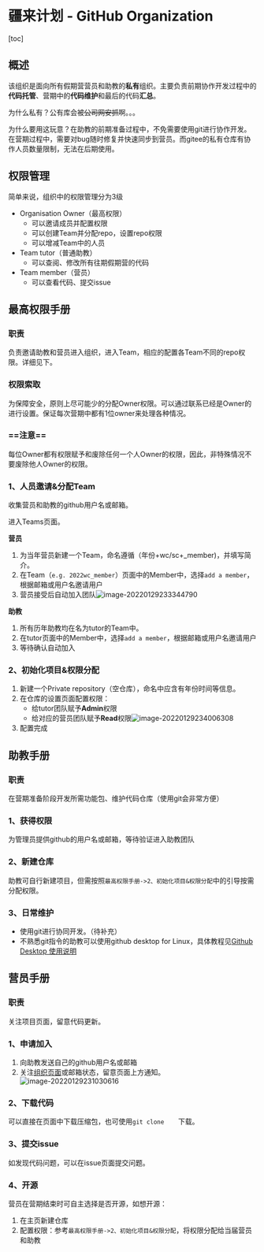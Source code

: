 # 疆来计划 - GitHub Organization

[toc]

## 概述

该组织是面向所有假期营营员和助教的**私有**组织。主要负责前期协作开发过程中的**代码托管**、营期中的**代码维护**和最后的代码**汇总**。

为什么私有？公有库会被~~公司网安抓~~啊。。。

为什么要用这玩意？在助教的前期准备过程中，不免需要使用git进行协作开发。在营期过程中，需要对bug随时修复并快速同步到营员。而gitee的私有仓库有协作人员数量限制，无法在后期使用。



## 权限管理

简单来说，组织中的权限管理分为3级

- Organisation Owner（最高权限）
  - 可以邀请成员并配置权限
  - 可以创建Team并分配repo，设置repo权限
  - 可以增减Team中的人员
- Team tutor（普通助教）
  - 可以查阅、修改所有往期假期营的代码
- Team member（营员）
  - 可以查看代码、提交issue



## 最高权限手册

### 职责

负责邀请助教和营员进入组织，进入Team，相应的配置各Team不同的repo权限。详细见下。

### 权限索取

为保障安全，原则上尽可能少的分配Owner权限。可以通过联系已经是Owner的进行设置。保证每次营期中都有1位owner来处理各种情况。

### ==注意==

每位Owner都有权限赋予和废除任何一个人Owner的权限，因此，非特殊情况不要废除他人Owner的权限。

### 1、人员邀请&分配Team

收集营员和助教的github用户名或邮箱。

进入Teams页面。

**营员**

1. 为当年营员新建一个Team，命名遵循（年份+wc/sc+_member)，并填写简介。
2. 在Team（`e.g. 2022wc_member`）页面中的Member中，选择`add a member`，根据邮箱或用户名邀请用户
3. 营员接受后自动加入团队![image-20220129233344790](https://s2.loli.net/2022/01/29/OjB381drMyp2Hna.png)

**助教**

1. 所有历年助教均在名为tutor的Team中。
2. 在tutor页面中的Member中，选择`add a member`，根据邮箱或用户名邀请用户
3. 等待确认自动加入

### 2、初始化项目&权限分配

1. 新建一个Private repository（空仓库），命名中应含有年份时间等信息。
2. 在仓库的设置页面配置权限：
   - 给tutor团队赋予**Admin**权限
   - 给对应的营员团队赋予**Read**权限![image-20220129234006308](https://s2.loli.net/2022/01/29/qiB2FGcz4W5MpH7.png)
3. 配置完成



## 助教手册

### 职责

在营期准备阶段开发所需功能包、维护代码仓库（使用git会非常方便）

### 1、获得权限

为管理员提供github的用户名或邮箱，等待验证进入助教团队

### 2、新建仓库

助教可自行新建项目，但需按照`最高权限手册->2、初始化项目&权限分配`中的引导按需分配权限。

### 3、日常维护

- 使用git进行协同开发。（待补充）
- 不熟悉git指令的助教可以使用github desktop for Linux，具体教程见[Github Desktop 使用说明](https://github.com/RM-camp-for-high-school-students/README/blob/main/Github%20Desktop%20%E4%BD%BF%E7%94%A8%E8%AF%B4%E6%98%8E.md)



## 营员手册

### 职责

关注项目页面，留意代码更新。

### 1、申请加入

1. 向助教发送自己的github用户名或邮箱
2. 关注[组织页面](https://github.com/RM-camp-for-high-school-students)或邮箱状态，留意页面上方通知。![image-20220129231030616](https://s2.loli.net/2022/01/29/zKcnEQ4ZG5CNpM2.png)

### 2、下载代码

可以直接在页面中下载压缩包，也可使用`git clone	`下载。

### 3、提交issue

如发现代码问题，可以在issue页面提交问题。

### 4、开源

营员在营期结束时可自主选择是否开源，如想开源：

1. 在主页新建仓库
2. 配置权限：参考`最高权限手册->2、初始化项目&权限分配`，将权限分配给当届营员和助教
